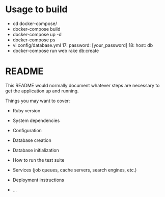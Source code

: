 # Usage to build

- cd docker-compose/<br>
- docker-compose build<br>
- docker-compose up -d<br>
- docker-compose ps<br>
- vi config/database.yml
17: password: [your_password]
18: host: db
- docker-compose run web rake db:create

# README

This README would normally document whatever steps are necessary to get the
application up and running.

Things you may want to cover:

* Ruby version

* System dependencies

* Configuration

* Database creation

* Database initialization

* How to run the test suite

* Services (job queues, cache servers, search engines, etc.)

* Deployment instructions

* ...
